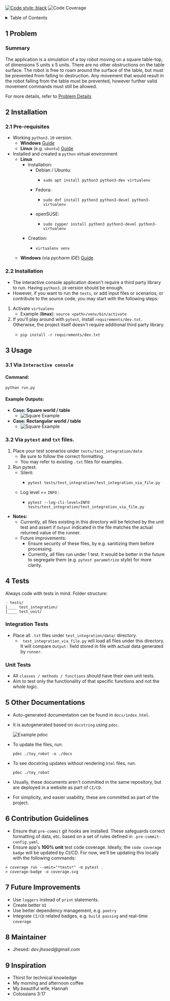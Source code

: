 [![Code style: black](https://img.shields.io/badge/code%20style-black-000000.svg)](https://github.com/psf/black)
![Code Coverage](coverage.svg)

<!-- markdown="1" is required for GitHub Pages to render the TOC properly. -->

<details markdown="1">
  <summary>Table of Contents</summary>

- [1 Problem](#s1-problem)
- [2 Installation](#s2-installation)
  * Pre-requisites
- [3 Usage](#s3-usage)
  * [Via `Interactive console`](s3.1-via_interactive_console)
  * [Via `pytest` and `txt` files](s3.2-via_pytest)
- [4 Tests](#s4-tests)
  * [Integration tests](s4.1-integration_tests)
  * [Unit tests](s4.2-unit_tests)
- [5 Other Documentations](#s5-other_documentations)
- [6 Contribution Guidelines](#s6-contribution_guidelines)
  * Code Coverage
  * Pre-commit hooks
- [7 Future Improvements](#s7-future_improvements)
- [8 Maintainers](#s8-maintainer)
- [9 Inspiration](#s9-inspiration)

</details>

<a id="s1-problem"></a>
<a id="1-problem"></a>

<a id="problem"></a>
## 1 Problem
### Summary
The application is a simulation of a toy robot moving on a square table-top, of dimensions 5 units x 5 units. There are no
other obstructions on the table surface. The robot is free to roam around the surface of the table, but must be prevented
from falling to destruction. Any movement that would result in the robot falling from the table must be prevented,
however further valid movement commands must still be allowed.

For more details, refer to [Problem Details](docs/md/problem_details.md)

<a id="s2-installation"></a>
<a id="2-installation"></a>

<a id="installation"></a>
## 2 Installation
### 2.1 Pre-requisites
* Working `python3.10` version.
  * **Windows** [Guide](https://docs.python.org/3/using/windows.html)
  * **Linux** (e.g. `ubuntu`) [Guide](https://www.linuxcapable.com/how-to-install-python-3-10-on-ubuntu-22-04-lts/)
* Installed and created a `python` virtual environment
  * **Linux**
    * Installation:
      * Debian / Ubuntu:
        * ```
          sudo apt install python3 python3-dev virtualenv
          ```
      * Fedora:
        * ```
          sudo dnf install python3 python3-devel python3-virtualenv
          ```
      * openSUSE:
        * ```
          sudo zypper install python3 python3-devel python3-virtualenv
          ```
    * Creation:
      * ```
        virtualenv venv
        ```
  * **Windows** (via _pycharm IDE_) [Guide](https://medium.com/@dev.jhesed/how-to-install-and-setup-pycharm-and-venv-in-windows-10-d4af56399b00)

### 2.2 Installation
* The interactive console application doesn't require a third party library to run. Having `python3.10` version should be enough.
* However, if you want to run the `tests`, or add input files or scenarios, or contribute to the source code, you may start with the following steps:

1. Activate `virtualenv`
   * Example (**linux**): `source <path>/venv/bin/activate`
2. If you'll play around with `pytest`, install `requirements/dev.txt`. Otherwise, the project itself doesn't require additional third party library.
   * ```
     pip install -r requirements/dev.txt
     ```

<a id="s3-usage"></a>
<a id="3-usage"></a>

<a id="usage"></a>
## 3 Usage


<a id="s3.1-via_interactive_console"></a>
<a id="31-via_interactive_console"></a>

<a id="via_interactive_console"></a>
### 3.1 Via `Interactive console`

#### Command:
    python run.py

#### Example Outputs:
  * **Case: Square world / table**
    * ![Square Example](docs/assets/usage_example_square.PNG)
  * **Case: Rectangular world / table**
    * ![Square Example](docs/assets/usage_example_rectangle.PNG)

<a id="s3.2-via_pytest"></a>
<a id="32-via_pytest"></a>

<a id="via_pytest"></a>
### 3.2 Via `pytest` and `txt` files.
   1. Place your test scenarios under `tests/test_integration/data`
      * Be sure to follow the correct formatting.
      * You may refer to existing `.txt` files for examples.
   2. Run pytest:
      * Silent:
        * ```
          pytest tests/test_integration/test_integration_via_file.py
          ```
      * Log level == `INFO` :
        * ```
          pytest --log-cli-level=INFO tests/test_integration/test_integration_via_file.py
          ```
   * **Notes:**
     * Currently, all files existing in this directory will be fetched by the unit test and assert if `Output` indicated in the file matches the actual returned value of the runner.
     * Future improvements:
       * Ensure security of these files, by e.g. sanitizing them before processing.
       * Currently, all files run under 1 test. It would be better in the future to segregate them (e.g. `pytest parametrize` style) for more clarity.

<a id="s4-tests"></a>
<a id="4-tests"></a>

<a id="tests"></a>
## 4 Tests
Always code with tests in mind. Folder structure:
```
- tests/
|____ test_integration/
|____ test_unit/
```


<a id="s4.1-integration_tests"></a>
<a id="41-integration_tests"></a>

<a id="integration_tests"></a>
### Integration Tests
* Place all `.txt` files under `test_integration/data/` directory.
  * ` test_integration_via_file.py` will load all files under this directory. It will compare `Output:` field stored in file with actual data generated by `runner`.


<a id="s4.2-unit_tests"></a>
<a id="42-integration_tests"></a>

<a id="integration_tests"></a>
### Unit Tests
* All `classes / methods / functions` should have their own unit tests.
* Aim to test only the functionality of that specific functions and not the whole logic.


<a id="s5-other_documentations"></a>
<a id="5-other_documentations"></a>

<a id="other_documentations"></a>
## 5 Other Documentations

* Auto-generated documentation can be found in `docs/index.html`.
* It is autogenerated based on `docstring` using `pdoc`.

    ![Example pdoc](docs/assets/pdoc_sample.PNG)
* To update the files, run:
    ```
    pdoc ./toy_robot -o ./docs
    ```
* To see docstring updates without rendering `html` files, run:
    ```
    pdoc ./toy_robot
    ```
* Usually, these documents aren't committed in the same repository, but are deployed in a website as part of `CI/CD`.
* For simplicity, and easier usability, these are committed as part of the project.

<a id="s6-contribution_guidelines"></a>
<a id="6-contribution_guidelines"></a>

<a id="contribution_guidelines"></a>
## 6 Contribution Guidelines

* Ensure that `pre-commit` git hooks are installed. These safeguards correct formatting of data, etc. based on a set of rules defined in `.pre-commit-config.yaml`.
* Ensure app's **100% unit** test code coverage. Ideally, the `code coverage badge` will be updated by _CI/CD_. For now, we'll be updating this locally with the following commands:

```
> coverage run --omit="*tests*" -m pytest .
> coverage-badge -o coverage.svg
```

<a id="s7-future_improvements"></a>
<a id="7-future_improvements"></a>

<a id="future_improvements"></a>
## 7 Future Improvements
* Use `loggers` instead of `print` statements.
* Create better `UI`
* Use better dependency management, e.g. `poetry`
* Integrate `CI/CD` related badges, e.g. `build passing` and real-time `coverage`

<a id="s8-maintainer"></a>
<a id="8-maintainer"></a>

<a id="maintainer"></a>
## 8 Maintainer
- Jhesed: _dev.jhesed@gmail.com_

<a id="s9-inspiration"></a>
<a id="9-inspiration"></a>

<a id="inspiration"></a>
## 9 Inspiration
- Thirst for technical knowledge
- My morning and afternoon coffee
- My beautiful wife, Hannah
- Colossians 3:17
